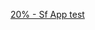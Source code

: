 [20% - Sf App test](https://garyclarketech.teachable.com/courses/symfony7-microservice/lectures/55477218)